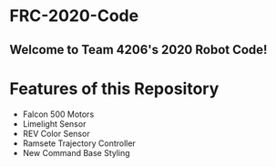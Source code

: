# FRC-2020-Code
## Welcome to Team 4206's 2020 Robot Code!

# Features of this Repository
- Falcon 500 Motors
- Limelight Sensor
- REV Color Sensor
- Ramsete Trajectory Controller
- New Command Base Styling

 
 
 
